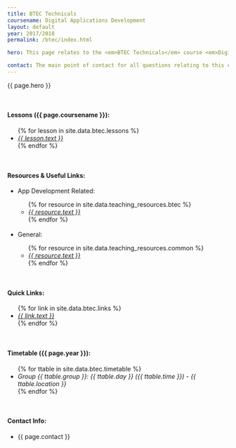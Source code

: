 ```yaml
---
title: BTEC Technicals
coursename: Digital Applications Development
layout: default
year: 2017/2018
permalink: /btec/index.html

hero: This page relates to the <em>BTEC Technicals</em> course <em>Digital Applications Development</em> running at Bridgend College during the academic year 2017/2018. Course notes and program files will be available to download here and will be updated as new material is added. Comments and questions welcome at any time.

contact: The main point of contact for all questions relating to this course will be <a href="/contact" target="_blank">Scott Morgan</a> (<a href="mailto:MorganSN@cardiff.ac.uk" target="_blank">MorganSN@cardiff.ac.uk</a>). Support will be provided via e-mail or during class.
---
```


<p>{{ page.hero }}</p>
<br/>

<h4>Lessons ({{ page.coursename }}):</h4>
<ul>
  {% for lesson in site.data.btec.lessons %}
    <li><a href="{{ lesson.url }}"><em>{{ lesson.text }}</em></a></li>
  {% endfor %}
</ul> 
<br/>

<h4>Resources &amp; Useful Links:</h4>
<ul>
  <li>App Development Related:</li>
  <ul>
    {% for resource in site.data.teaching_resources.btec %}
      <li><a href="{{ resource.url }}" target="_blank"><em>{{ resource.text }}</em></a></li>
    {% endfor %}
  </ul>
  <br/>
  <li>General:</li>
  <ul>
    {% for resource in site.data.teaching_resources.common %}
      <li><a href="{{ resource.url }}" target="_blank"><em>{{ resource.text }}</em></a></li>
    {% endfor %}
  </ul>
</ul>
<br/>

<h4>Quick Links:</h4>
<ul>
  {% for link in site.data.btec.links %}
    <li><a href="{{ link.url }}" target="_blank"><em>{{ link.text }}</em></a></li>
  {% endfor %}
</ul>
<br/>

<h4>Timetable ({{ page.year }}):</h4>
<ul>
  {% for ttable in site.data.btec.timetable %}
    <li><em>Group {{ ttable.group }}: {{ ttable.day }} ({{ ttable.time }}) - {{ ttable.location }}</em></li>
  {% endfor %}
</ul>
<br/>

<h4>Contact Info:</h4>
<ul>
  <li>{{ page.contact }}</li>
</ul>

